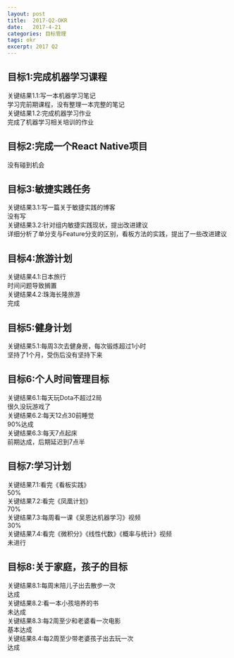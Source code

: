 ```yaml
---
layout: post
title:  2017-Q2-OKR
date:   2017-4-21
categories: 目标管理
tags: okr
excerpt: 2017 Q2
---
```



## 目标1:完成机器学习课程
关键结果1.1:写一本机器学习笔记  
  学习完前期课程，没有整理一本完整的笔记  
关键结果1.2:完成机器学习作业  
  完成了机器学习相关培训的作业  
## 目标2:完成一个React Native项目
  没有碰到机会  


## 目标3:敏捷实践任务
关键结果3.1:写一篇关于敏捷实践的博客  
  没有写  
关键结果3.2:针对组内敏捷实践现状，提出改进建议  
  详细分析了单分支与Feature分支的区别，看板方法的实践，提出了一些改进建议  

## 目标4:旅游计划
关键结果4.1:日本旅行  
  时间问题导致搁置  
关键结果4.2:珠海长隆旅游  
  完成  

## 目标5:健身计划
关键结果5.1:每周3次去健身房，每次锻炼超过1小时  
  坚持了1个月，受伤后没有坚持下来  

## 目标6:个人时间管理目标
关键结果6.1:每天玩Dota不超过2局  
  很久没玩游戏了  
关键结果6.2:每天12点30前睡觉  
  90%达成  
关键结果6.3:每天7点起床  
  前期达成，后期延迟到7点半  

## 目标7:学习计划
关键结果7.1:看完《看板实践》  
  50%  
关键结果7.2:看完《凤凰计划》  
  70%  
关键结果7.3:每周看一课《吴恩达机器学习》视频  
  30%  
关键结果7.4:看完《微积分》《线性代数》《概率与统计》视频  
  未进行  

## 目标8:关于家庭，孩子的目标
关键结果8.1:每周末陪儿子出去散步一次  
  达成  
关键结果8.2:看一本小孩培养的书  
  未达成  
关键结果8.3:每2周至少和老婆看一次电影  
  基本达成  
关键结果8.4:每2周至少带老婆孩子出去玩一次  
  达成  

